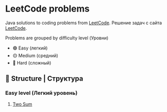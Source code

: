# LeetCode problems

Java solutions to coding problems from [LeetCode](https://leetcode.com/).
Решение задач с сайта [LeetCode](https://leetcode.com/).

Problems are grouped by difficulty level (Уровни)

- 🟢 Easy (легкий)
- 🟡 Medium (средний)
- 🔴 Hard (сложный)

## 📁 Structure | Структура

### Easy level (Легкий уровень)
1. [Two Sum](https://github.com/DariaPolubenko/leetcode-problems/tree/main/src/main/java/leetcode/easy/two_sum)


